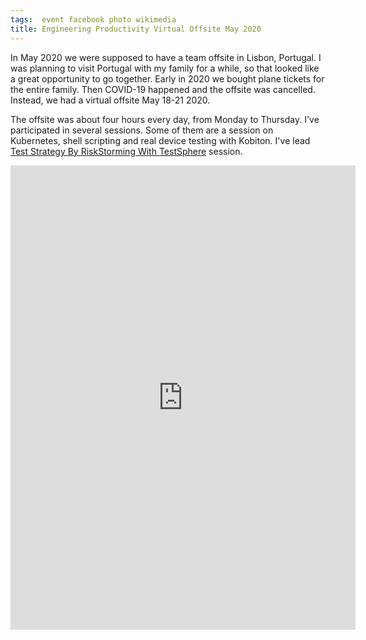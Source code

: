 ```yaml
---
tags:  event facebook photo wikimedia
title: Engineering Productivity Virtual Offsite May 2020
---
```

In May 2020 we were supposed to have a team offsite in Lisbon, Portugal. I was planning to visit Portugal with my family for a while, so that looked like a great opportunity to go together. Early in 2020 we bought plane tickets for the entire family. Then COVID-19 happened and the offsite was cancelled. Instead, we had a virtual offsite May 18-21 2020.

The offsite was about four hours every day, from Monday to Thursday. I've participated in several sessions. Some of them are a session on Kubernetes, shell scripting and real device testing with Kobiton. I've lead [Test Strategy By RiskStorming With TestSphere](https://phabricator.wikimedia.org/T252704) session.

<iframe src="https://www.facebook.com/plugins/post.php?href=https%3A%2F%2Fwww.facebook.com%2Fzeljko.filipin%2Fposts%2F10158939477797290&show_text=true&width=552&height=743&appId" width="552" height="743" style="border:none;overflow:hidden" scrolling="no" frameborder="0" allowfullscreen="true" allow="autoplay; clipboard-write; encrypted-media; picture-in-picture; web-share"></iframe>
